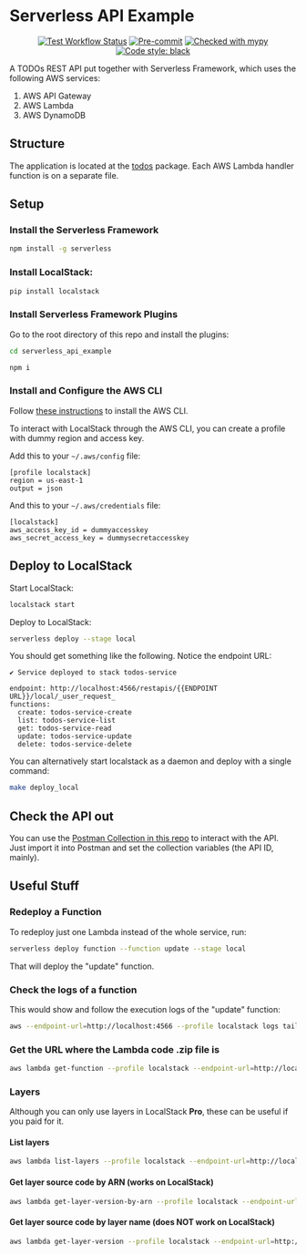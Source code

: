 # Serverless API Example

<p align="center">
    <a href="https://github.com/application-creators/create_app/actions"><img alt="Test Workflow Status" src="https://github.com/gabrielbazan/serverless_api_example/workflows/Test/badge.svg"></a>
    <!-- <a href="https://coveralls.io/github/application-creators/create_app?branch=main"><img alt="Coverage Status" src="https://coveralls.io/repos/github/application-creators/create_app/badge.svg?branch=main"></a> -->
    <a href="https://github.com/pre-commit/pre-commit"><img alt="Pre-commit" src="https://img.shields.io/badge/pre--commit-enabled-brightgreen?logo=pre-commit&logoColor=white"></a>
    <a href="http://mypy-lang.org/"><img alt="Checked with mypy" src="http://www.mypy-lang.org/static/mypy_badge.svg"></a>
    <a href="https://github.com/psf/black"><img alt="Code style: black" src="https://img.shields.io/badge/code%20style-black-000000.svg"></a>
</p>


A TODOs REST API put together with Serverless Framework, which uses the following AWS services:
 1. AWS API Gateway
 2. AWS Lambda
 3. AWS DynamoDB


## Structure

The application is located at the [todos](/todos) package. Each AWS Lambda handler function is on a separate file.


## Setup

### Install the Serverless Framework
```bash
npm install -g serverless
```

### Install LocalStack:
```bash
pip install localstack
```

### Install Serverless Framework Plugins

Go to the root directory of this repo and install the plugins:
```bash
cd serverless_api_example

npm i
```

### Install and Configure the AWS CLI

Follow [these instructions](https://docs.aws.amazon.com/cli/latest/userguide/getting-started-install.html) to install the AWS CLI.

To interact with LocalStack through the AWS CLI, you can create a profile with dummy region and access key.

Add this to your `~/.aws/config` file:
```
[profile localstack]
region = us-east-1
output = json
```

And this to your `~/.aws/credentials` file:
```
[localstack]
aws_access_key_id = dummyaccesskey
aws_secret_access_key = dummysecretaccesskey
```

## Deploy to LocalStack

Start LocalStack:
```bash
localstack start
```

Deploy to LocalStack:
```bash
serverless deploy --stage local
```

You should get something like the following. Notice the endpoint URL:
```
✔ Service deployed to stack todos-service

endpoint: http://localhost:4566/restapis/{{ENDPOINT URL}}/local/_user_request_
functions:
  create: todos-service-create
  list: todos-service-list
  get: todos-service-read
  update: todos-service-update
  delete: todos-service-delete
```

You can alternatively start localstack as a daemon and deploy with a single command:
```bash
make deploy_local
```


## Check the API out

You can use the [Postman Collection in this repo](/postman_collection.json) to interact with the API.
Just import it into Postman and set the collection variables (the API ID, mainly).


## Useful Stuff

### Redeploy a Function

To redeploy just one Lambda instead of the whole service, run:
```bash
serverless deploy function --function update --stage local
```

That will deploy the "update" function.


### Check the logs of a function

This would show and follow the execution logs of the "update" function:
```bash
aws --endpoint-url=http://localhost:4566 --profile localstack logs tail /aws/lambda/todos-service-local-update --follow
```


### Get the URL where the Lambda code .zip file is

```bash
aws lambda get-function --profile localstack --endpoint-url=http://localhost:4566 --function-name todos-service-local-list --query 'Code.Location'
```


### Layers

Although you can only use layers in LocalStack **Pro**, these can be useful if you paid for it.

#### List layers
```bash
aws lambda list-layers --profile localstack --endpoint-url=http://localhost:4566 --query Content.Location --output text
```

#### Get layer source code by ARN (works on LocalStack)
```bash
aws lambda get-layer-version-by-arn --profile localstack --endpoint-url=http://localhost:4566 --arn arn:aws:lambda:us-east-1:000000000000:layer:todos-service-local-python-requirements:1 --query Content.Location --output text
```

#### Get layer source code by layer name (does NOT work on LocalStack)
```bash
aws lambda get-layer-version --profile localstack --endpoint-url=http://localhost:4566 --layer-name pythonRequirements --version-number 1 --query Content.Location --output text
```

